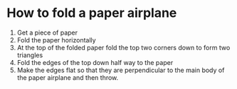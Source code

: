 # How to fold a paper airplane
1. Get a piece of paper
2. Fold the paper horizontally
3. At the top of the folded paper fold the top two corners down to form two triangles
4. Fold the edges of the top down half way to the paper
5. Make the edges flat so that they are perpendicular to the main body of the paper airplane and then throw.
